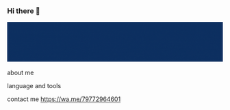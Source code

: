 ### Hi there 👋

[![Header](https://github.com/Belial0000/Belial0000/blob/main/assets/headergif.gif)](https://wa.me/79772964601)

about me

language and tools

contact me
https://wa.me/79772964601
